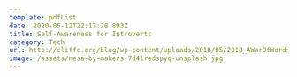 ```yaml
---
template: pdfList
date: 2020-05-12T22:17:28.893Z
title: Self-Awareness for Introverts
category: Tech
url: http://cliffc.org/blog/wp-content/uploads/2018/05/2018_AWarOfWords.pdf
image: /assets/nesa-by-makers-7d4lredspyq-unsplash.jpg
---
```

